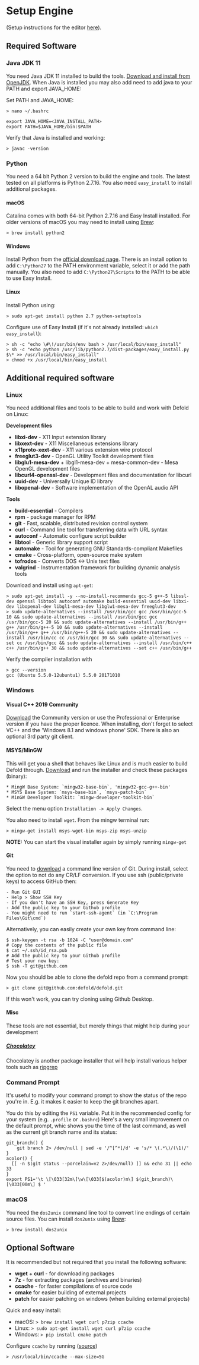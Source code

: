 # Setup Engine

(Setup instructions for the editor [here](/editor/README.md)).

## Required Software

### Java JDK 11

You need Java JDK 11 installed to build the tools. [Download and install from OpenJDK](https://jdk.java.net/archive/). When Java is installed you may also add need to add java to your PATH and export JAVA_HOME:

Set PATH and JAVA_HOME:

    > nano ~/.bashrc

    export JAVA_HOME=<JAVA_INSTALL_PATH>
    export PATH=$JAVA_HOME/bin:$PATH


Verify that Java is installed and working:

    > javac -version


### Python

You need a 64 bit Python 2 version to build the engine and tools. The latest tested on all platforms is Python 2.7.16. You also need `easy_install` to install additional packages.

#### macOS

Catalina comes with both 64-bit Python 2.7.16 and Easy Install installed. For older versions of macOS you may need to install using [Brew](https://brew.sh/):

    > brew install python2

#### Windows

Install Python from the [official download page](https://www.python.org/downloads/windows/). There is an install option to add `C:\Python27` to the PATH environment variable, select it or add the path manually. You also need to add `C:\Python27\Scripts` to the PATH to be able to use Easy Install.

#### Linux

Install Python using:

    > sudo apt-get install python 2.7 python-setuptools

Configure use of Easy Install (if it's not already installed: `which easy_install`):

    > sh -c "echo \#\!/usr/bin/env bash > /usr/local/bin/easy_install"
    > sh -c "echo python /usr/lib/python2.7/dist-packages/easy_install.py $\* >> /usr/local/bin/easy_install"
    > chmod +x /usr/local/bin/easy_install


## Additional required software

### Linux

You need additional files and tools to be able to build and work with Defold on Linux:

**Development files**
* **libxi-dev** - X11 Input extension library
* **libxext-dev** - X11 Miscellaneous extensions library
* **x11proto-xext-dev** - X11 various extension wire protocol
* **freeglut3-dev** - OpenGL Utility Toolkit development files
* **libglu1-mesa-dev** + libgl1-mesa-dev + mesa-common-dev - Mesa OpenGL development files
* **libcurl4-openssl-dev** - Development files and documentation for libcurl
* **uuid-dev** - Universally Unique ID library
* **libopenal-dev** - Software implementation of the OpenAL audio API

**Tools**
* **build-essential** - Compilers
* **rpm** - package manager for RPM
* **git** - Fast, scalable, distributed revision control system
* **curl** - Command line tool for transferring data with URL syntax
* **autoconf** - Automatic configure script builder
* **libtool** - Generic library support script
* **automake** - Tool for generating GNU Standards-compliant Makefiles
* **cmake** - Cross-platform, open-source make system
* **tofrodos** - Converts DOS <-> Unix text files
* **valgrind** - Instrumentation framework for building dynamic analysis tools

Download and install using `apt-get`:

    > sudo apt-get install -y --no-install-recommends gcc-5 g++-5 libssl-dev openssl libtool autoconf automake build-essential uuid-dev libxi-dev libopenal-dev libgl1-mesa-dev libglw1-mesa-dev freeglut3-dev
    > sudo update-alternatives --install /usr/bin/gcc gcc /usr/bin/gcc-5 10 && sudo update-alternatives --install /usr/bin/gcc gcc /usr/bin/gcc-5 20 && sudo update-alternatives --install /usr/bin/g++ g++ /usr/bin/g++-5 10 && sudo update-alternatives --install /usr/bin/g++ g++ /usr/bin/g++-5 20 && sudo update-alternatives --install /usr/bin/cc cc /usr/bin/gcc 30 && sudo update-alternatives --set cc /usr/bin/gcc && sudo update-alternatives --install /usr/bin/c++ c++ /usr/bin/g++ 30 && sudo update-alternatives --set c++ /usr/bin/g++

Verify the compiler installation with

    > gcc --version
    gcc (Ubuntu 5.5.0-12ubuntu1) 5.5.0 20171010

### Windows

#### Visual C++ 2019 Community

[Download](https://visualstudio.microsoft.com/vs/older-downloads/) the Community version or use the Professional or Enterprise version if you have the proper licence. When installing, don't forget to select VC++ and the 'Windows 8.1 and windows phone' SDK. There is also an optional 3rd party git client.

#### MSYS/MinGW

This will get you a shell that behaves like Linux and is much easier to build Defold through. [Download](http://www.mingw.org/download/installer) and run the installer and check these packages (binary):

	* MingW Base System: `mingw32-base-bin`, 'mingw32-gcc-g++-bin'
	* MSYS Base System: `msys-base-bin`, `msys-patch-bin`
    * MinGW Developer Toolkit: `mingw-developer-toolkit-bin`

Select the menu option `Installation -> Apply Changes`.

You also need to install `wget`. From the mingw terminal run:

	> mingw-get install msys-wget-bin msys-zip msys-unzip

**NOTE:** You can start the visual installer again by simply running `mingw-get`

#### Git

You need to [download](https://git-scm.com/download/win) a command line version of Git. During install, select the option to not do any CR/LF conversion. If you use ssh (public/private keys) to access GitHub then:

	- Run Git GUI
	- Help > Show SSH Key
	- If you don't have an SSH Key, press Generate Key
	- Add the public key to your Github profile
	- You might need to run `start-ssh-agent` (in `C:\Program Files\Git\cmd`)

Alternatively, you can easily create your own key from command line:

    $ ssh-keygen -t rsa -b 1024 -C "user@domain.com"
    # Copy the contents of the public file
    $ cat ~/.ssh/id_rsa.pub
    # Add the public key to your Github profile
    # Test your new key:
    $ ssh -T git@github.com

Now you should be able to clone the defold repo from a command prompt:

	> git clone git@github.com:defold/defold.git

If this won't work, you can try cloning using Github Desktop.

#### Misc

These tools are not essential, but merely things that might help during your development

##### [Chocolatey](https://chocolatey.org/docs/installation)

Chocolatey is another package installer that will help install various helper tools such as [ripgrep](https://github.com/BurntSushi/ripgrep)


### Command Prompt

It's useful to modify your command prompt to show the status of the repo you're in.
E.g. it makes it easier to keep the git branches apart.

You do this by editing the `PS1` variable. Put it in the recommended config for your system (e.g. `.profile` or `.bashrc`)
Here's a very small improvement on the default prompt, whic shows you the time of the last command, as well as the current git branch name and its status:

    git_branch() {
        git branch 2> /dev/null | sed -e '/^[^*]/d' -e 's/* \(.*\)/(\1)/'
    }
    acolor() {
      [[ -n $(git status --porcelain=v2 2>/dev/null) ]] && echo 31 || echo 33
    }
    export PS1='\t \[\033[32m\]\w\[\033[$(acolor)m\] $(git_branch)\[\033[00m\] $ '



### macOS

You need the `dos2unix` command line tool to convert line endings of certain source files. You can install `dos2unix` using [Brew](https://brew.sh/):

    > brew install dos2unix


## Optional Software

It is recommended but not required that you install the following software:

* **wget** + **curl** - for downloading packages
* **7z** - for extracting packages (archives and binaries)
* **ccache** - for faster compilations of source code
* **cmake** for easier building of external projects
* **patch** for easier patching on windows (when building external projects)

Quick and easy install:

* macOS: `> brew install wget curl p7zip ccache`
* Linux: `> sudo apt-get install wget curl p7zip ccache`
* Windows: `> pip install cmake patch`

Configure `ccache` by running ([source](https://ccache.samba.org/manual.html))

    > /usr/local/bin/ccache --max-size=5G
